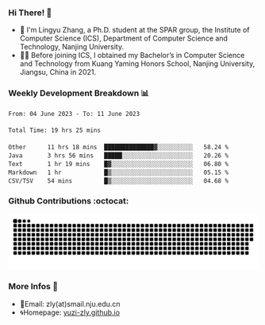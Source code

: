 ### Hi There! 👋 
- 🐳 I'm Lingyu Zhang, a Ph.D. student at the SPAR group, the Institute of Computer Science (ICS), Department of Computer Science and Technology, Nanjing University.
- 🧑‍🎓 Before joining ICS, I obtained my Bachelor’s in Computer Science and Technology from Kuang Yaming Honors School, Nanjing University, Jiangsu, China in 2021.

### Weekly Development Breakdown :bar_chart:

<!--START_SECTION:waka-->

```txt
From: 04 June 2023 - To: 11 June 2023

Total Time: 19 hrs 25 mins

Other      11 hrs 18 mins  ██████████████▓░░░░░░░░░░   58.24 %
Java       3 hrs 56 mins   █████░░░░░░░░░░░░░░░░░░░░   20.26 %
Text       1 hr 19 mins    █▓░░░░░░░░░░░░░░░░░░░░░░░   06.80 %
Markdown   1 hr            █▒░░░░░░░░░░░░░░░░░░░░░░░   05.15 %
CSV/TSV    54 mins         █▒░░░░░░░░░░░░░░░░░░░░░░░   04.68 %
```

<!--END_SECTION:waka-->

### Github Contributions :octocat:

![](https://raw.githubusercontent.com/yuzi-zly/yuzi-zly/output/github-contribution-grid-snake.svg)              


### More Infos 📖

- 📧Email: zly(at)smail.nju.edu.cn
- 🌀Homepage: [yuzi-zly.github.io](https://yuzi-zly.github.io/)
